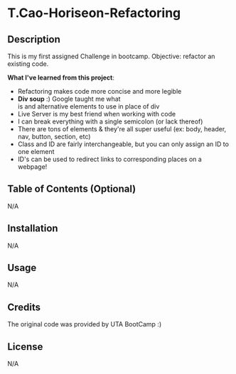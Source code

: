 # T.Cao-Horiseon-Refactoring
## Description 
This is my first assigned Challenge in bootcamp. 
Objective: refactor an existing code.  

**What I've learned from this project**:
- Refactoring makes code more concise and more legible
- **Div soup** :) Google taught me what <div> is and alternative elements to use in place of div
- Live Server is my best friend when working with code
- I can break everything with a single semicolon (or lack thereof)
- There are tons of elements & they're all super useful (ex: body, header, nav, button, section, etc)
- Class and ID are fairly interchangeable, but you can only assign an ID to one element
- ID's can be used to redirect links to corresponding places on a webpage! 

## Table of Contents (Optional)
N/A

## Installation
N/A

## Usage
N/A

## Credits
The original code was provided by UTA BootCamp :)

## License
N/A
